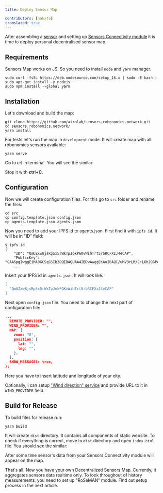 ```yaml
---
title: Deploy Sensor Map

contributors: [nakata]
translated: true
---
```


After assembling a [sensor](/docs/sensor-hardware/) and setting up [Sensors Connectivity module](/docs/sensors-connectivity-setup/)
it is time to deploy personal decentralised sensor map.

## Requirements 

Sensors Map works on JS. So you need to install `node` and `yarn` manager.

```shell
sudo curl -fsSL https://deb.nodesource.com/setup_16.x | sudo -E bash -
sudo apt-get install -y nodejs
sudo npm install --global yarn
```

## Installation

Let's download and build the map:

```shell
git clone https://github.com/airalab/sensors.robonomics.network.git
cd sensors.robonomics.network/
yarn install
```

For tests let's run the map in `development` mode. It will create map with all robonomics sensors available:

```shell
yarn serve
```

Go to url in terminal. You will see the similar:

<robo-wiki-picture src="sensors-connectivity/robonomics_map.jpg"/>

Stop it with **ctrl+C**.

## Configuration

Now we will create configuration files. For this go to `src` folder and rename the files:

```shell
cd src 
cp config.template.json config.json
cp agents.template.json agents.json
```

Now you need to add your IPFS id to agents.json. First find it with `ipfs id`. It will be in "ID" field:

```shell
$ ipfs id
{
	"ID": "QmUZxw8jsRpSx5rWkTpJokPGKvWihTrt5rbRCFXzJ4eCAP",
	"PublicKey": "CAASpgIwggEiMA0GCSqGSIb3DQEBAQUAA4IBDwAwggEKAoIBAQC/uMV3rLM/C+LOh2DGPo3chr+VM+vyYMKi...
    ...
```
 
Insert your IPFS id in `agents.json`. It will look like:

```json
[
  "QmUZxw8jsRpSx5rWkTpJokPGKvWihTrt5rbRCFXzJ4eCAP"
]
```

Next open `config.json` file. You need to change the next part of configuration file:

```json
...
  REMOTE_PROVIDER: "",
  WIND_PROVIDER: "",
  MAP: {
    zoom: "8",
    position: {
      lat: "",
      lng: "",
    },
  },
  SHOW_MESSAGES: true,
};
```

Here you have to insert latitude and longitude of your city.       

Optionally, I can setup ["Wind direction" service](https://github.com/danwild/wind-js-server) and provide URL to it in `WIND_PROVIDER` field.

## Build for Release

To build files for release run:
```shell
yarn build
```

It will create `dist` directory. It contains all components of static website. To check if everything is correct,
move to `dist` directory and open `index.html` file. You should see the similar:

<robo-wiki-picture src="sensors-connectivity/local_map.jpg"/>

After some time sensor's data from your Sensors Connectivity module will appear on the map.

 That's all. Now you have your own Decentralized Sensors Map. Currently, it aggregates sensors data realtime only. 
 To look throughout of history measurements, you need to set up "RoSeMAN" module. Find out setup process in the next article.